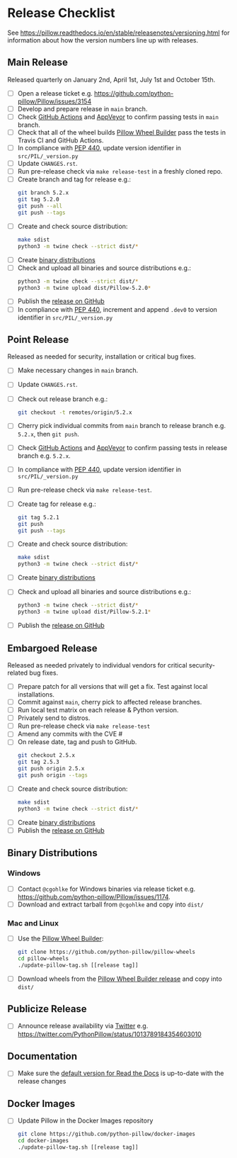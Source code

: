# Release Checklist

See https://pillow.readthedocs.io/en/stable/releasenotes/versioning.html for
information about how the version numbers line up with releases.

## Main Release

Released quarterly on January 2nd, April 1st, July 1st and October 15th.

* [ ] Open a release ticket e.g. https://github.com/python-pillow/Pillow/issues/3154
* [ ] Develop and prepare release in `main` branch.
* [ ] Check [GitHub Actions](https://github.com/python-pillow/Pillow/actions) and [AppVeyor](https://ci.appveyor.com/project/python-pillow/Pillow) to confirm passing tests in `main` branch.
* [ ] Check that all of the wheel builds [Pillow Wheel Builder](https://github.com/python-pillow/pillow-wheels) pass the tests in Travis CI and GitHub Actions.
* [ ] In compliance with [PEP 440](https://www.python.org/dev/peps/pep-0440/), update version identifier in `src/PIL/_version.py`
* [ ] Update `CHANGES.rst`.
* [ ] Run pre-release check via `make release-test` in a freshly cloned repo.
* [ ] Create branch and tag for release e.g.:
  ```bash
  git branch 5.2.x
  git tag 5.2.0
  git push --all
  git push --tags
  ```
* [ ] Create and check source distribution:
  ```bash
  make sdist
  python3 -m twine check --strict dist/*
  ```
* [ ] Create [binary distributions](https://github.com/python-pillow/Pillow/blob/main/RELEASING.md#binary-distributions)
* [ ] Check and upload all binaries and source distributions e.g.:
  ```bash
  python3 -m twine check --strict dist/*
  python3 -m twine upload dist/Pillow-5.2.0*
  ```
* [ ] Publish the [release on GitHub](https://github.com/python-pillow/Pillow/releases)
* [ ] In compliance with [PEP 440](https://www.python.org/dev/peps/pep-0440/), increment and append `.dev0` to version identifier in `src/PIL/_version.py`

## Point Release

Released as needed for security, installation or critical bug fixes.

* [ ] Make necessary changes in `main` branch.
* [ ] Update `CHANGES.rst`.
* [ ] Check out release branch e.g.:
  ```bash
  git checkout -t remotes/origin/5.2.x
  ```
* [ ] Cherry pick individual commits from `main` branch to release branch e.g. `5.2.x`, then `git push`.



* [ ] Check [GitHub Actions](https://github.com/python-pillow/Pillow/actions) and [AppVeyor](https://ci.appveyor.com/project/python-pillow/Pillow) to confirm passing tests in release branch e.g. `5.2.x`.
* [ ] In compliance with [PEP 440](https://www.python.org/dev/peps/pep-0440/), update version identifier in `src/PIL/_version.py`
* [ ] Run pre-release check via `make release-test`.
* [ ] Create tag for release e.g.:
  ```bash
  git tag 5.2.1
  git push
  git push --tags
  ```
* [ ] Create and check source distribution:
  ```bash
  make sdist
  python3 -m twine check --strict dist/*
  ```
* [ ] Create [binary distributions](https://github.com/python-pillow/Pillow/blob/main/RELEASING.md#binary-distributions)
* [ ] Check and upload all binaries and source distributions e.g.:
  ```bash
  python3 -m twine check --strict dist/*
  python3 -m twine upload dist/Pillow-5.2.1*
  ```
* [ ] Publish the [release on GitHub](https://github.com/python-pillow/Pillow/releases)

## Embargoed Release

Released as needed privately to individual vendors for critical security-related bug fixes.

* [ ] Prepare patch for all versions that will get a fix. Test against local installations.
* [ ] Commit against `main`, cherry pick to affected release branches.
* [ ] Run local test matrix on each release & Python version.
* [ ] Privately send to distros.
* [ ] Run pre-release check via `make release-test`
* [ ] Amend any commits with the CVE #
* [ ] On release date, tag and push to GitHub.
  ```bash
  git checkout 2.5.x
  git tag 2.5.3
  git push origin 2.5.x
  git push origin --tags
  ```
* [ ] Create and check source distribution:
  ```bash
  make sdist
  python3 -m twine check --strict dist/*
  ```
* [ ] Create [binary distributions](https://github.com/python-pillow/Pillow/blob/main/RELEASING.md#binary-distributions)
* [ ] Publish the [release on GitHub](https://github.com/python-pillow/Pillow/releases)

## Binary Distributions

### Windows
* [ ] Contact `@cgohlke` for Windows binaries via release ticket e.g. https://github.com/python-pillow/Pillow/issues/1174.
* [ ] Download and extract tarball from `@cgohlke` and copy into `dist/`

### Mac and Linux
* [ ] Use the [Pillow Wheel Builder](https://github.com/python-pillow/pillow-wheels):
  ```bash
  git clone https://github.com/python-pillow/pillow-wheels
  cd pillow-wheels
  ./update-pillow-tag.sh [[release tag]]
  ```
* [ ] Download wheels from the [Pillow Wheel Builder release](https://github.com/python-pillow/pillow-wheels/releases)
  and copy into `dist/`

## Publicize Release

* [ ] Announce release availability via [Twitter](https://twitter.com/pythonpillow) e.g. https://twitter.com/PythonPillow/status/1013789184354603010

## Documentation

* [ ] Make sure the [default version for Read the Docs](https://pillow.readthedocs.io/en/stable/) is up-to-date with the release changes

## Docker Images

* [ ] Update Pillow in the Docker Images repository
  ```bash
  git clone https://github.com/python-pillow/docker-images
  cd docker-images
  ./update-pillow-tag.sh [[release tag]]
  ```

